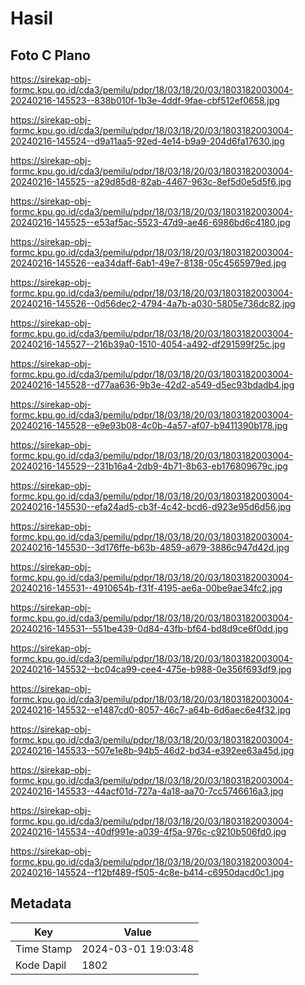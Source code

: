 # Hasil

## Foto C Plano

https://sirekap-obj-formc.kpu.go.id/cda3/pemilu/pdpr/18/03/18/20/03/1803182003004-20240216-145523--838b010f-1b3e-4ddf-9fae-cbf512ef0658.jpg

https://sirekap-obj-formc.kpu.go.id/cda3/pemilu/pdpr/18/03/18/20/03/1803182003004-20240216-145524--d9a11aa5-92ed-4e14-b9a9-204d6fa17630.jpg

https://sirekap-obj-formc.kpu.go.id/cda3/pemilu/pdpr/18/03/18/20/03/1803182003004-20240216-145525--a29d85d8-82ab-4467-963c-8ef5d0e5d5f6.jpg

https://sirekap-obj-formc.kpu.go.id/cda3/pemilu/pdpr/18/03/18/20/03/1803182003004-20240216-145525--e53af5ac-5523-47d9-ae46-6986bd6c4180.jpg

https://sirekap-obj-formc.kpu.go.id/cda3/pemilu/pdpr/18/03/18/20/03/1803182003004-20240216-145526--ea34daff-6ab1-49e7-8138-05c4565979ed.jpg

https://sirekap-obj-formc.kpu.go.id/cda3/pemilu/pdpr/18/03/18/20/03/1803182003004-20240216-145526--0d56dec2-4794-4a7b-a030-5805e736dc82.jpg

https://sirekap-obj-formc.kpu.go.id/cda3/pemilu/pdpr/18/03/18/20/03/1803182003004-20240216-145527--216b39a0-1510-4054-a492-df291599f25c.jpg

https://sirekap-obj-formc.kpu.go.id/cda3/pemilu/pdpr/18/03/18/20/03/1803182003004-20240216-145528--d77aa636-9b3e-42d2-a549-d5ec93bdadb4.jpg

https://sirekap-obj-formc.kpu.go.id/cda3/pemilu/pdpr/18/03/18/20/03/1803182003004-20240216-145528--e9e93b08-4c0b-4a57-af07-b9411390b178.jpg

https://sirekap-obj-formc.kpu.go.id/cda3/pemilu/pdpr/18/03/18/20/03/1803182003004-20240216-145529--231b16a4-2db9-4b71-8b63-eb176809679c.jpg

https://sirekap-obj-formc.kpu.go.id/cda3/pemilu/pdpr/18/03/18/20/03/1803182003004-20240216-145530--efa24ad5-cb3f-4c42-bcd6-d923e95d6d56.jpg

https://sirekap-obj-formc.kpu.go.id/cda3/pemilu/pdpr/18/03/18/20/03/1803182003004-20240216-145530--3d176ffe-b63b-4859-a679-3886c947d42d.jpg

https://sirekap-obj-formc.kpu.go.id/cda3/pemilu/pdpr/18/03/18/20/03/1803182003004-20240216-145531--4910654b-f31f-4195-ae6a-00be9ae34fc2.jpg

https://sirekap-obj-formc.kpu.go.id/cda3/pemilu/pdpr/18/03/18/20/03/1803182003004-20240216-145531--551be439-0d84-43fb-bf64-bd8d9ce6f0dd.jpg

https://sirekap-obj-formc.kpu.go.id/cda3/pemilu/pdpr/18/03/18/20/03/1803182003004-20240216-145532--bc04ca99-cee4-475e-b988-0e356f693df9.jpg

https://sirekap-obj-formc.kpu.go.id/cda3/pemilu/pdpr/18/03/18/20/03/1803182003004-20240216-145532--e1487cd0-8057-46c7-a64b-6d6aec6e4f32.jpg

https://sirekap-obj-formc.kpu.go.id/cda3/pemilu/pdpr/18/03/18/20/03/1803182003004-20240216-145533--507e1e8b-94b5-46d2-bd34-e392ee63a45d.jpg

https://sirekap-obj-formc.kpu.go.id/cda3/pemilu/pdpr/18/03/18/20/03/1803182003004-20240216-145533--44acf01d-727a-4a18-aa70-7cc5746616a3.jpg

https://sirekap-obj-formc.kpu.go.id/cda3/pemilu/pdpr/18/03/18/20/03/1803182003004-20240216-145534--40df991e-a039-4f5a-976c-c9210b506fd0.jpg

https://sirekap-obj-formc.kpu.go.id/cda3/pemilu/pdpr/18/03/18/20/03/1803182003004-20240216-145524--f12bf489-f505-4c8e-b414-c6950dacd0c1.jpg


## Metadata

| Key        | Value               |
| ---------- | ------------------- |
| Time Stamp | 2024-03-01 19:03:48 |
| Kode Dapil | 1802                |




